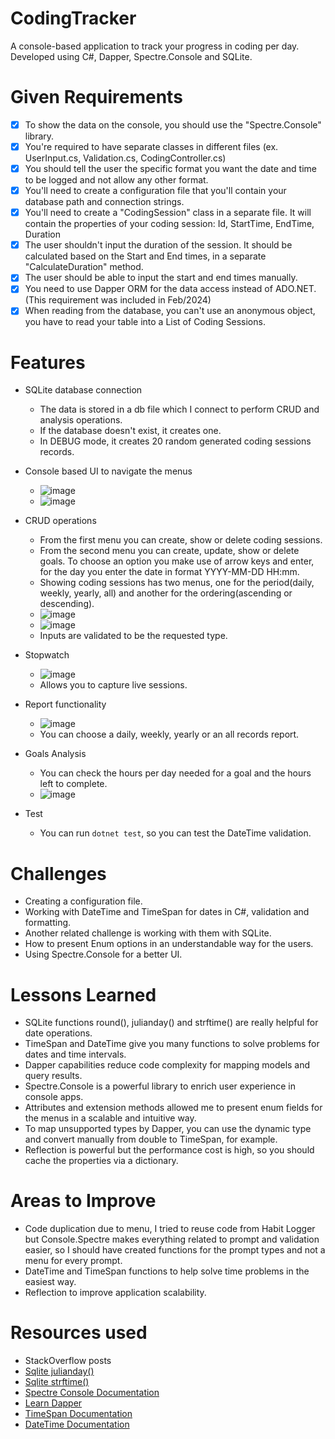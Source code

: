 # CodingTracker

A console-based application to track your progress in coding per day. Developed using C#, Dapper, Spectre.Console and SQLite.

# Given Requirements

- [x] To show the data on the console, you should use the "Spectre.Console" library.
- [x] You're required to have separate classes in different files (ex. UserInput.cs, Validation.cs, CodingController.cs)
- [x] You should tell the user the specific format you want the date and time to be logged and not allow any other format.
- [x] You'll need to create a configuration file that you'll contain your database path and connection strings.
- [x] You'll need to create a "CodingSession" class in a separate file. It will contain the properties of your coding session: Id, StartTime, EndTime, Duration
- [x] The user shouldn't input the duration of the session. It should be calculated based on the Start and End times, in a separate "CalculateDuration" method.
- [x] The user should be able to input the start and end times manually.
- [x] You need to use Dapper ORM for the data access instead of ADO.NET. (This requirement was included in Feb/2024)
- [x] When reading from the database, you can't use an anonymous object, you have to read your table into a List of Coding Sessions.

# Features

- SQLite database connection
  - The data is stored in a db file which I connect to perform CRUD and analysis operations.
  - If the database doesn't exist, it creates one.
  - In DEBUG mode, it creates 20 random generated coding sessions records.

- Console based UI to navigate the menus

  - ![image](https://github.com/user-attachments/assets/328be0a0-b766-44f9-9a85-1bfd9ca399a5)
  - ![image](https://github.com/user-attachments/assets/12d74f11-e870-41f9-bcab-c5c9a52fc6a4)

- CRUD operations

  - From the first menu you can create, show or delete coding sessions.
  - From the second menu you can create, update, show or delete goals. To choose an option you make use of arrow keys and enter, for the day you enter the date in format YYYY-MM-DD HH:mm.
  - Showing coding sessions has two menus, one for the period(daily, weekly, yearly, all) and another for the ordering(ascending or descending).
  - ![image](https://github.com/user-attachments/assets/8fada7ff-160c-4c64-9eed-7acb3ec2a860)
  - ![image](https://github.com/user-attachments/assets/3a50c2aa-271c-4714-a109-4e1d3c74f8d9)
  - Inputs are validated to be the requested type.

- Stopwatch

  - ![image](https://github.com/user-attachments/assets/9fa0b6b5-c6db-4386-9ad1-8e877d3b1583)
  - Allows you to capture live sessions.

- Report functionality

  - ![image](https://github.com/user-attachments/assets/12434efd-2723-4035-bca6-392e7d021729)
  - You can choose a daily, weekly, yearly or an all records report.

- Goals Analysis

  - You can check the hours per day needed for a goal and the hours left to complete.
  - ![image](https://github.com/user-attachments/assets/7bfea428-f369-4ec6-ae09-4dd45c66cac0)

- Test

  - You can run `dotnet test`, so you can test the DateTime validation.

# Challenges

 - Creating a configuration file.
 - Working with DateTime and TimeSpan for dates in C#, validation and formatting.
 - Another related challenge is working with them with SQLite.
 - How to present Enum options in an understandable way for the users.
 - Using Spectre.Console for a better UI.

# Lessons Learned

 - SQLite functions round(), julianday() and strftime() are really helpful for date operations.
 - TimeSpan and DateTime give you many functions to solve problems for dates and time intervals.
 - Dapper capabilities reduce code complexity for mapping models and query results.
 - Spectre.Console is a powerful library to enrich user experience in console apps.
 - Attributes and extension methods allowed me to present enum fields for the menus in a scalable and intuitive way.
 - To map unsupported types by Dapper, you can use the dynamic type and convert manually from double to TimeSpan, for example.
 - Reflection is powerful but the performance cost is high, so you should cache the properties via a dictionary.

# Areas to Improve

 - Code duplication due to menu, I tried to reuse code from Habit Logger but Console.Spectre makes everything related to prompt and validation easier, so I should have created functions for the prompt types and not a menu for every prompt.
 - DateTime and TimeSpan functions to help solve time problems in the easiest way.
 - Reflection to improve application scalability.

#  Resources used

 - StackOverflow posts
 - [Sqlite julianday()](https://www.sqlitetutorial.net/sqlite-date-functions/sqlite-julianday-function/)
 - [Sqlite strftime()](https://www.sqlitetutorial.net/sqlite-date-functions/sqlite-julianday-function/)
 - [Spectre Console Documentation](https://www.sqlitetutorial.net/sqlite-date-functions/sqlite-julianday-function/)
 - [Learn Dapper](https://www.learndapper.com/)
 - [TimeSpan Documentation](https://learn.microsoft.com/en-us/dotnet/api/system.timespan?view=net-8.0)
 - [DateTime Documentation](https://learn.microsoft.com/en-us/dotnet/api/system.datetime?view=net-8.0)